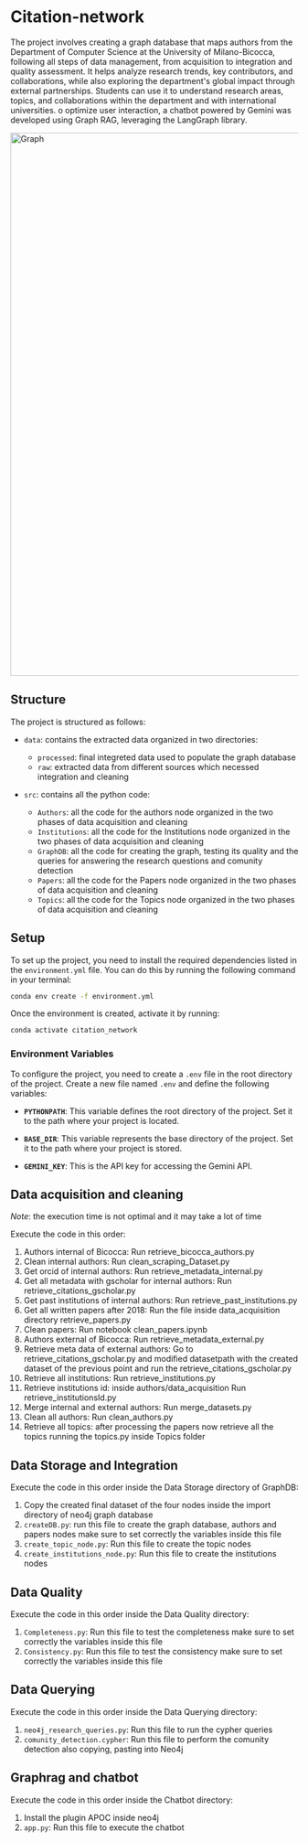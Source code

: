 # Citation-network

The project involves creating a graph database that maps authors from the Department of Computer Science at the University of Milano-Bicocca, following all steps of data management, from acquisition to integration and quality assessment. It helps analyze research trends, key contributors, and collaborations, while also exploring the department's global impact through external partnerships. Students can use it to understand research areas, topics, and collaborations within the department and with international universities. o optimize user interaction, a chatbot powered by Gemini was developed using Graph RAG, leveraging the LangGraph library.


<img width="950" alt="Graph" src="https://github.com/user-attachments/assets/37233051-fd95-4020-b327-a489d282f20d">

## Structure

The project is structured as follows:

- `data`: contains the extracted data organized in two directories:
    - `processed`: final integreted data used to populate the graph database
    - `raw`: extracted data from different sources which necessed integration and cleaning

- `src`: contains all the python code:
    - `Authors`: all the code for the authors node organized in the two phases of data acquisition and cleaning
    - `Institutions`: all the code for the Institutions node organized in the two phases of data acquisition and cleaning
    - `GraphDB`: all the code for creating the graph, testing its quality and the queries for answering the research questions and comunity detection
    - `Papers`: all the code for the Papers node organized in the two phases of data acquisition and cleaning
    - `Topics`: all the code for the Topics node organized in the two phases of data acquisition and cleaning

## Setup
To set up the project, you need to install the required dependencies listed in the `environment.yml` file. You can do this by running the following command in your terminal:

```bash
conda env create -f environment.yml
```
Once the environment is created, activate it by running:

```bash
conda activate citation_network
```

### Environment Variables

To configure the project, you need to create a `.env` file in the root directory of the project. Create a new file named `.env` and define the following variables:

- **`PYTHONPATH`**: This variable defines the root directory of the project. Set it to the path where your project is located.

- **`BASE_DIR`**: This variable represents the base directory of the project. Set it to the path where your project is stored.

- **`GEMINI_KEY`**: This is the API key for accessing the Gemini API.

## Data acquisition and cleaning

*Note*: the execution time is not optimal and it may take a lot of time

Execute the code in this order:
1. Authors internal of Bicocca: Run retrieve_bicocca_authors.py
2. Clean internal authors: Run clean_scraping_Dataset.py
3. Get orcid of internal authors: Run retrieve_metadata_internal.py
4. Get all metadata with gscholar for internal authors: Run retrieve_citations_gscholar.py
5. Get past institutions of internal authors: Run retrieve_past_institutions.py
6. Get all written papers after 2018: Run the file inside data_acquisition directory retrieve_papers.py
7. Clean papers: Run notebook clean_papers.ipynb
8. Authors external of Bicocca: Run retrieve_metadata_external.py
9. Retrieve meta data of external authors: Go to retrieve_citations_gscholar.py and modified datasetpath with the created dataset of the previous point and run the retrieve_citations_gscholar.py
10. Retrieve all institutions: Run retrieve_institutions.py
11. Retrieve institutions id: inside authors/data_acquisition Run retrieve_institutionsId.py
12. Merge internal and external authors: Run merge_datasets.py
13. Clean all authors: Run clean_authors.py
14. Retrieve all topics: after processing the papers now retrieve all the topics running the topics.py inside Topics folder

## Data Storage and Integration

Execute the code in this order inside the Data Storage directory of GraphDB:
1. Copy the created final dataset of the four nodes inside the import directory of neo4j graph database
2. `createDB.py`: run this file to create the graph database, authors and papers nodes make sure to set correctly the variables inside this file
3. `create_topic_node.py`: Run this file to create the topic nodes
4. `create_institutions_node.py`: Run this file to create the institutions nodes

## Data Quality

Execute the code in this order inside the Data Quality directory:
1. `Completeness.py`: Run this file to test the completeness make sure to set correctly the variables inside this file
2. `Consistency.py`: Run this file to test the consistency make sure to set correctly the variables inside this file

## Data Querying

Execute the code in this order inside the Data Querying directory:
1. `neo4j_research_queries.py`: Run this file to run the cypher queries
2. `comunity_detection.cypher`: Run this file to perform the comunity detection also copying, pasting into Neo4j

## Graphrag and chatbot

Execute the code in this order inside the Chatbot directory:
1. Install the plugin APOC inside neo4j
2. `app.py`: Run this file to execute the chatbot
